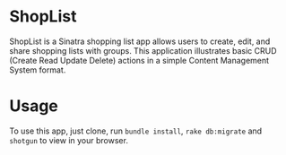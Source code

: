 # ShopList
ShopList is a Sinatra shopping list app allows users to create, edit, and share shopping lists with groups. This application illustrates basic CRUD (Create Read Update Delete) actions in a simple Content Management System format.

# Usage
To use this app, just clone, run `bundle install`, `rake db:migrate` and `shotgun` to view in your browser.
